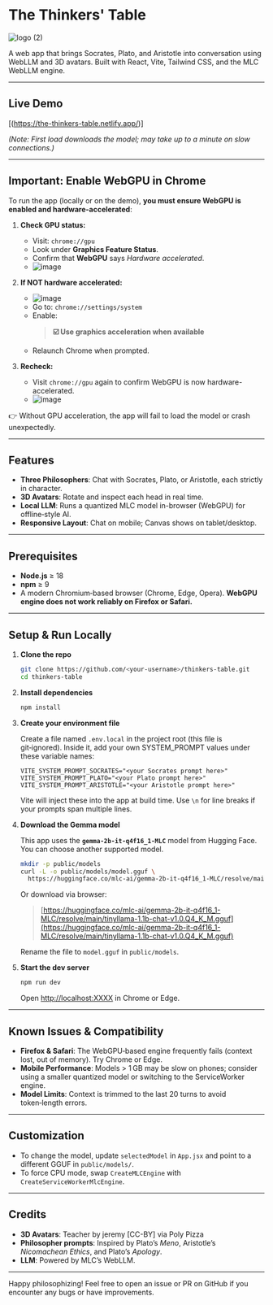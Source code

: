 # The Thinkers' Table

![logo (2)](https://github.com/user-attachments/assets/bd9e3b38-3b80-4c93-892c-6fcd8f9745a8)

A web app that brings Socrates, Plato, and Aristotle into conversation using WebLLM and 3D avatars. Built with React, Vite, Tailwind CSS, and the MLC WebLLM engine.

---

## Live Demo

\[(https://the-thinkers-table.netlify.app/)]

_(Note: First load downloads the model; may take up to a minute on slow connections.)_

---

## **Important: Enable WebGPU in Chrome**

To run the app (locally or on the demo), **you must ensure WebGPU is enabled and hardware-accelerated**:

1. **Check GPU status:**
   - Visit: `chrome://gpu`
   - Look under **Graphics Feature Status**.
   - Confirm that **WebGPU** says *Hardware accelerated*.
   - ![image](https://github.com/user-attachments/assets/4da8dd29-370e-4736-beb7-2d2fb9676eb0)


2. **If NOT hardware accelerated:**
   - ![image](https://github.com/user-attachments/assets/849c6c6a-60c4-4649-b932-ab40544d438d)
   - Go to: `chrome://settings/system`
   - Enable:
     > **☑️ Use graphics acceleration when available**
   - Relaunch Chrome when prompted.

3. **Recheck:**
   - Visit `chrome://gpu` again to confirm WebGPU is now hardware-accelerated.
   - ![image](https://github.com/user-attachments/assets/4da8dd29-370e-4736-beb7-2d2fb9676eb0)

👉 Without GPU acceleration, the app will fail to load the model or crash unexpectedly.

---
## Features

- **Three Philosophers**: Chat with Socrates, Plato, or Aristotle, each strictly in character.
- **3D Avatars**: Rotate and inspect each head in real time.
- **Local LLM**: Runs a quantized MLC model in-browser (WebGPU) for offline‑style AI.
- **Responsive Layout**: Chat on mobile; Canvas shows on tablet/desktop.

---

## Prerequisites

- **Node.js** ≥ 18
- **npm** ≥ 9
- A modern Chromium‑based browser (Chrome, Edge, Opera). **WebGPU engine does not work reliably on Firefox or Safari.**

---

## Setup & Run Locally

1. **Clone the repo**

   ```bash
   git clone https://github.com/<your‑username>/thinkers-table.git
   cd thinkers-table
   ```

2. **Install dependencies**

   ```bash
   npm install
   ```

3. **Create your environment file**

   Create a file named `.env.local` in the project root (this file is git‑ignored).
   Inside it, add your own SYSTEM_PROMPT values under these variable names:

   ```dotenv
   VITE_SYSTEM_PROMPT_SOCRATES="<your Socrates prompt here>"
   VITE_SYSTEM_PROMPT_PLATO="<your Plato prompt here>"
   VITE_SYSTEM_PROMPT_ARISTOTLE="<your Aristotle prompt here>"
   ```

   Vite will inject these into the app at build time.
   Use `\n` for line breaks if your prompts span multiple lines.

4. **Download the Gemma model**

   This app uses the **`gemma-2b-it-q4f16_1-MLC`** model from Hugging Face. You can choose another supported model.

   ```bash
   mkdir -p public/models
   curl -L -o public/models/model.gguf \
     https://huggingface.co/mlc-ai/gemma-2b-it-q4f16_1-MLC/resolve/main/tinyllama-1.1b-chat-v1.0.Q4_K_M.gguf
   ```

   Or download via browser:

   > [https://huggingface.co/mlc-ai/gemma-2b-it-q4f16_1-MLC/resolve/main/tinyllama-1.1b-chat-v1.0.Q4_K_M.gguf](https://huggingface.co/mlc-ai/gemma-2b-it-q4f16_1-MLC/resolve/main/tinyllama-1.1b-chat-v1.0.Q4_K_M.gguf)

   Rename the file to `model.gguf` in `public/models`.

5. **Start the dev server**

   ```bash
   npm run dev
   ```

   Open [http://localhost:XXXX](http://localhost:XXXX) in Chrome or Edge.

---

## Known Issues & Compatibility

- **Firefox & Safari**: The WebGPU‑based engine frequently fails (context lost, out of memory). Try Chrome or Edge.
- **Mobile Performance**: Models > 1 GB may be slow on phones; consider using a smaller quantized model or switching to the ServiceWorker engine.
- **Model Limits**: Context is trimmed to the last 20 turns to avoid token‑length errors.

---

## Customization

- To change the model, update `selectedModel` in `App.jsx` and point to a different GGUF in `public/models/`.
- To force CPU mode, swap `CreateMLCEngine` with `CreateServiceWorkerMlcEngine`.

---

## Credits

- **3D Avatars**: Teacher by jeremy \[CC-BY] via Poly Pizza
- **Philosopher prompts**: Inspired by Plato’s _Meno_, Aristotle’s _Nicomachean Ethics_, and Plato’s _Apology_.
- **LLM**: Powered by MLC’s WebLLM.

---

Happy philosophizing! Feel free to open an issue or PR on GitHub if you encounter any bugs or have improvements.
